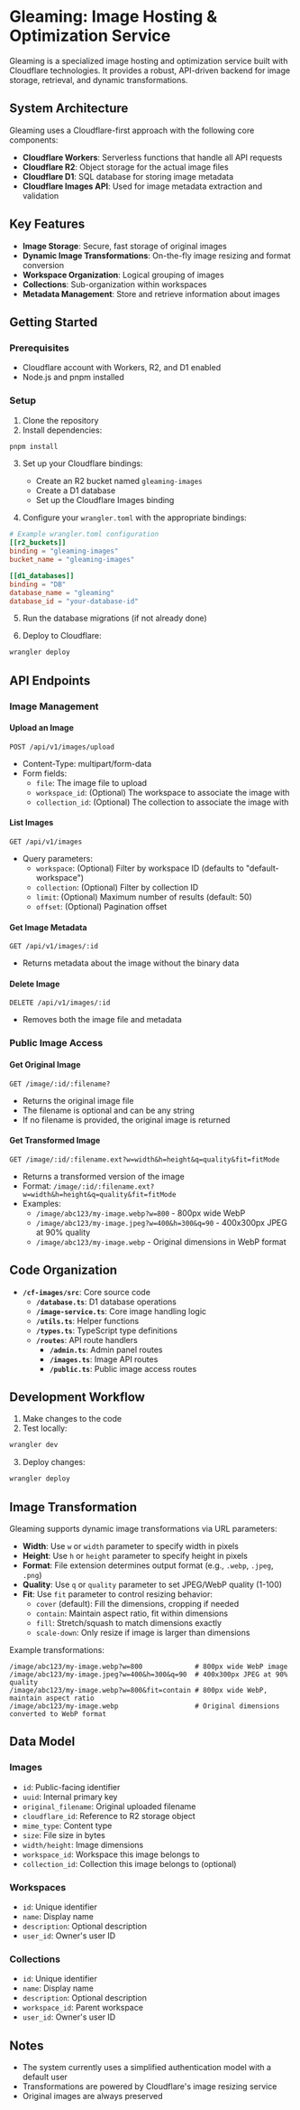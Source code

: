 # Gleaming: Image Hosting & Optimization Service

Gleaming is a specialized image hosting and optimization service built with Cloudflare technologies. It provides a robust, API-driven backend for image storage, retrieval, and dynamic transformations.

## System Architecture

Gleaming uses a Cloudflare-first approach with the following core components:

- **Cloudflare Workers**: Serverless functions that handle all API requests
- **Cloudflare R2**: Object storage for the actual image files
- **Cloudflare D1**: SQL database for storing image metadata
- **Cloudflare Images API**: Used for image metadata extraction and validation

## Key Features

- **Image Storage**: Secure, fast storage of original images
- **Dynamic Image Transformations**: On-the-fly image resizing and format conversion
- **Workspace Organization**: Logical grouping of images
- **Collections**: Sub-organization within workspaces
- **Metadata Management**: Store and retrieve information about images

## Getting Started

### Prerequisites

- Cloudflare account with Workers, R2, and D1 enabled
- Node.js and pnpm installed

### Setup

1. Clone the repository
2. Install dependencies:

```bash
pnpm install
```

3. Set up your Cloudflare bindings:

   - Create an R2 bucket named `gleaming-images`
   - Create a D1 database
   - Set up the Cloudflare Images binding

4. Configure your `wrangler.toml` with the appropriate bindings:

```toml
# Example wrangler.toml configuration
[[r2_buckets]]
binding = "gleaming-images"
bucket_name = "gleaming-images"

[[d1_databases]]
binding = "DB"
database_name = "gleaming"
database_id = "your-database-id"
```

5. Run the database migrations (if not already done)

6. Deploy to Cloudflare:

```bash
wrangler deploy
```

## API Endpoints

### Image Management

#### Upload an Image

```
POST /api/v1/images/upload
```

- Content-Type: multipart/form-data
- Form fields:
  - `file`: The image file to upload
  - `workspace_id`: (Optional) The workspace to associate the image with
  - `collection_id`: (Optional) The collection to associate the image with

#### List Images

```
GET /api/v1/images
```

- Query parameters:
  - `workspace`: (Optional) Filter by workspace ID (defaults to "default-workspace")
  - `collection`: (Optional) Filter by collection ID
  - `limit`: (Optional) Maximum number of results (default: 50)
  - `offset`: (Optional) Pagination offset

#### Get Image Metadata

```
GET /api/v1/images/:id
```

- Returns metadata about the image without the binary data

#### Delete Image

```
DELETE /api/v1/images/:id
```

- Removes both the image file and metadata

### Public Image Access

#### Get Original Image

```
GET /image/:id/:filename?
```

- Returns the original image file
- The filename is optional and can be any string
- If no filename is provided, the original image is returned

#### Get Transformed Image

```
GET /image/:id/:filename.ext?w=width&h=height&q=quality&fit=fitMode
```

- Returns a transformed version of the image
- Format: `/image/:id/:filename.ext?w=width&h=height&q=quality&fit=fitMode`
- Examples:
  - `/image/abc123/my-image.webp?w=800` - 800px wide WebP
  - `/image/abc123/my-image.jpeg?w=400&h=300&q=90` - 400x300px JPEG at 90% quality
  - `/image/abc123/my-image.webp` - Original dimensions in WebP format

## Code Organization

- **`/cf-images/src`**: Core source code
  - **`/database.ts`**: D1 database operations
  - **`/image-service.ts`**: Core image handling logic
  - **`/utils.ts`**: Helper functions
  - **`/types.ts`**: TypeScript type definitions
  - **`/routes`**: API route handlers
    - **`/admin.ts`**: Admin panel routes
    - **`/images.ts`**: Image API routes
    - **`/public.ts`**: Public image access routes

## Development Workflow

1. Make changes to the code
2. Test locally:

```bash
wrangler dev
```

3. Deploy changes:

```bash
wrangler deploy
```

## Image Transformation

Gleaming supports dynamic image transformations via URL parameters:

- **Width**: Use `w` or `width` parameter to specify width in pixels
- **Height**: Use `h` or `height` parameter to specify height in pixels
- **Format**: File extension determines output format (e.g., `.webp`, `.jpeg`, `.png`)
- **Quality**: Use `q` or `quality` parameter to set JPEG/WebP quality (1-100)
- **Fit**: Use `fit` parameter to control resizing behavior:
  - `cover` (default): Fill the dimensions, cropping if needed
  - `contain`: Maintain aspect ratio, fit within dimensions
  - `fill`: Stretch/squash to match dimensions exactly
  - `scale-down`: Only resize if image is larger than dimensions

Example transformations:

```
/image/abc123/my-image.webp?w=800             # 800px wide WebP image
/image/abc123/my-image.jpeg?w=400&h=300&q=90  # 400x300px JPEG at 90% quality
/image/abc123/my-image.webp?w=800&fit=contain # 800px wide WebP, maintain aspect ratio
/image/abc123/my-image.webp                   # Original dimensions converted to WebP format
```

## Data Model

### Images

- `id`: Public-facing identifier
- `uuid`: Internal primary key
- `original_filename`: Original uploaded filename
- `cloudflare_id`: Reference to R2 storage object
- `mime_type`: Content type
- `size`: File size in bytes
- `width/height`: Image dimensions
- `workspace_id`: Workspace this image belongs to
- `collection_id`: Collection this image belongs to (optional)

### Workspaces

- `id`: Unique identifier
- `name`: Display name
- `description`: Optional description
- `user_id`: Owner's user ID

### Collections

- `id`: Unique identifier
- `name`: Display name
- `description`: Optional description
- `workspace_id`: Parent workspace
- `user_id`: Owner's user ID

## Notes

- The system currently uses a simplified authentication model with a default user
- Transformations are powered by Cloudflare's image resizing service
- Original images are always preserved
